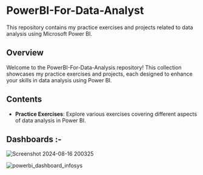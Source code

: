 # PowerBI-For-Data-Analyst

This repository contains my practice exercises and projects related to data analysis using Microsoft Power BI.

## Overview

Welcome to the PowerBI-For-Data-Analysis repository! This collection showcases my practice exercises and projects, each designed to enhance your skills in data analysis using Power BI.

## Contents

- **Practice Exercises**: Explore various exercises covering different aspects of data analysis in Power BI.

## Dashboards :-
![Screenshot 2024-08-16 200325](https://github.com/user-attachments/assets/7514bca1-6ce6-44ac-82d3-72a889e30180)

![powerbi_dashboard_infosys](https://github.com/user-attachments/assets/a2e02b42-f838-480b-b18a-50f100b3f422)
